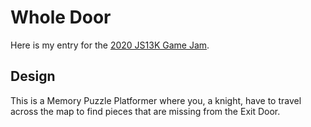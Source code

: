 # Whole Door
Here is my entry for the [2020 JS13K Game Jam](https://2020.js13kgames.com/).

## Design
This is a Memory Puzzle Platformer where you, a knight, have to travel across
the map to find pieces that are missing from the Exit Door.
